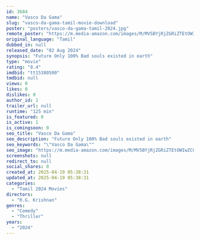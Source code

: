 ```yaml
---
id: 3684
name: "Vasco Da Gama"
slug: "vasco-da-gama-tamil-movie-download"
poster: "posters/vasco-da-gama-tamil-2024.jpg"
remote_poster: "https://m.media-amazon.com/images/M/MV5BYjRjZGRiZTEtOWIwZC00ZjYxLWFhM2MtYWU0MTNmZjYwZDE5XkEyXkFqcGc@._V1_SX300.jpg"
original_language: "Tamil"
dubbed_in: null
released_date: "02 Aug 2024"
synopsis: "Future Only 100% Bad souls existed in earth"
type: "movie"
rating: "8.4"
imdbid: "tt15380500"
tmdbid: null
views: 0
likes: 0
dislikes: 0
author_id: 1
trailer_url: null
runtime: "125 min"
is_featured: 0
is_active: 1
is_comingsoon: 0
seo_title: "Vasco Da Gama"
seo_description: "Future Only 100% Bad souls existed in earth"
seo_keywords: "\"Vasco Da Gama\""
seo_image: "https://m.media-amazon.com/images/M/MV5BYjRjZGRiZTEtOWIwZC00ZjYxLWFhM2MtYWU0MTNmZjYwZDE5XkEyXkFqcGc@._V1_SX300.jpg"
screenshots: null
redirect_to: null
social_shares: 0
created_at: 2025-04-19 05:38:31
updated_at: 2025-04-19 05:38:31
categories:
  - "Tamil 2024 Movies"
directors:
  - "R.G. Krishnan"
genres:
  - "Comedy"
  - "Thriller"
years:
  - "2024"
---
```

